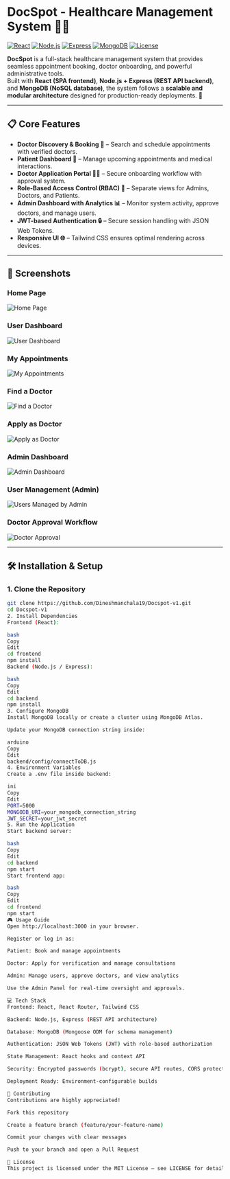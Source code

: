 # DocSpot - Healthcare Management System 🎉🏥

[![React](https://img.shields.io/badge/Frontend-React-blue)](https://react.dev/)
[![Node.js](https://img.shields.io/badge/Backend-Node.js-green)](https://nodejs.org/)
[![Express](https://img.shields.io/badge/Framework-Express-lightgrey)](https://expressjs.com/)
[![MongoDB](https://img.shields.io/badge/Database-MongoDB-brightgreen)](https://www.mongodb.com/)
[![License](https://img.shields.io/badge/License-MIT-yellow)](LICENSE)

**DocSpot** is a full-stack healthcare management system that provides seamless appointment booking, doctor onboarding, and powerful administrative tools.  
Built with **React (SPA frontend)**, **Node.js + Express (REST API backend)**, and **MongoDB (NoSQL database)**, the system follows a **scalable and modular architecture** designed for production-ready deployments. 🚀

---

## 📋 Core Features

- **Doctor Discovery & Booking 🌟** – Search and schedule appointments with verified doctors.  
- **Patient Dashboard 📅** – Manage upcoming appointments and medical interactions.  
- **Doctor Application Portal 👩‍⚕️** – Secure onboarding workflow with approval system.  
- **Role-Based Access Control (RBAC) 🔧** – Separate views for Admins, Doctors, and Patients.  
- **Admin Dashboard with Analytics 📊** – Monitor system activity, approve doctors, and manage users.  
- **JWT-based Authentication 🔒** – Secure session handling with JSON Web Tokens.  
- **Responsive UI 🌐** – Tailwind CSS ensures optimal rendering across devices.  

---

## 📸 Screenshots

### Home Page  
![Home Page](https://raw.githubusercontent.com/Dineshmanchala19/Docspot-v1/main/screenshots/user-dashboard.png)

### User Dashboard  
![User Dashboard](https://raw.githubusercontent.com/Dineshmanchala19/Docspot-v1/main/screenshots/user-dashboard.png)

### My Appointments  
![My Appointments](https://raw.githubusercontent.com/Dineshmanchala19/Docspot-v1/main/screenshots/my-appointments.png)

### Find a Doctor  
![Find a Doctor](https://raw.githubusercontent.com/Dineshmanchala19/Docspot-v1/main/screenshots/find-doctor.png)

### Apply as Doctor  
![Apply as Doctor](https://raw.githubusercontent.com/Dineshmanchala19/Docspot-v1/main/screenshots/apply-doctor.png)

### Admin Dashboard  
![Admin Dashboard](https://raw.githubusercontent.com/Dineshmanchala19/Docspot-v1/main/screenshots/admin-dashboard.png)

### User Management (Admin)  
![Users Managed by Admin](https://raw.githubusercontent.com/Dineshmanchala19/Docspot-v1/main/screenshots/usermang.png)

### Doctor Approval Workflow  
![Doctor Approval](https://raw.githubusercontent.com/Dineshmanchala19/Docspot-v1/main/screenshots/appt.png)

---

## 🛠 Installation & Setup

### 1. Clone the Repository
```bash
git clone https://github.com/Dineshmanchala19/Docspot-v1.git
cd Docspot-v1
2. Install Dependencies
Frontend (React):

bash
Copy
Edit
cd frontend
npm install
Backend (Node.js / Express):

bash
Copy
Edit
cd backend
npm install
3. Configure MongoDB
Install MongoDB locally or create a cluster using MongoDB Atlas.

Update your MongoDB connection string inside:

arduino
Copy
Edit
backend/config/connectToDB.js
4. Environment Variables
Create a .env file inside backend:

ini
Copy
Edit
PORT=5000
MONGODB_URI=your_mongodb_connection_string
JWT_SECRET=your_jwt_secret
5. Run the Application
Start backend server:

bash
Copy
Edit
cd backend
npm start
Start frontend app:

bash
Copy
Edit
cd frontend
npm start
🎮 Usage Guide
Open http://localhost:3000 in your browser.

Register or log in as:

Patient: Book and manage appointments

Doctor: Apply for verification and manage consultations

Admin: Manage users, approve doctors, and view analytics

Use the Admin Panel for real-time oversight and approvals.

💻 Tech Stack
Frontend: React, React Router, Tailwind CSS

Backend: Node.js, Express (REST API architecture)

Database: MongoDB (Mongoose ODM for schema management)

Authentication: JSON Web Tokens (JWT) with role-based authorization

State Management: React hooks and context API

Security: Encrypted passwords (bcrypt), secure API routes, CORS protection

Deployment Ready: Environment-configurable builds

🤝 Contributing
Contributions are highly appreciated!

Fork this repository

Create a feature branch (feature/your-feature-name)

Commit your changes with clear messages

Push to your branch and open a Pull Request

📜 License
This project is licensed under the MIT License – see LICENSE for details.

